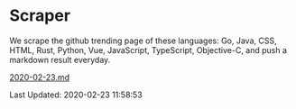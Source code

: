 # Scraper

We scrape the github trending page of these languages: Go, Java, CSS, HTML, Rust, Python, Vue, JavaScript, TypeScript, Objective-C, and push a markdown result everyday.

[2020-02-23.md](https://github.com/yangwenmai/Scraper/blob/master/2020-02-23.md)

Last Updated: 2020-02-23 11:58:53